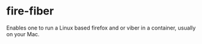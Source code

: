 # fire-fiber
Enables one to run a Linux based firefox and or viber in a container, usually on your Mac.
